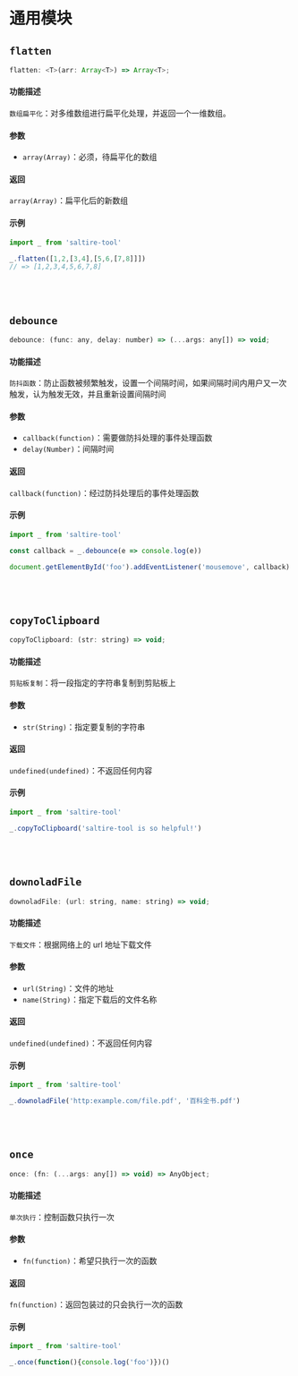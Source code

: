 # 通用模块

## `flatten` <Badge text="0.0.1+"/>

``` javascript
flatten: <T>(arr: Array<T>) => Array<T>;
```

#### 功能描述

`数组扁平化`：对多维数组进行扁平化处理，并返回一个一维数组。

#### 参数

- `array(Array)`：必须，待扁平化的数组

#### 返回

`array(Array)`：扁平化后的新数组

#### 示例

``` javascript
import _ from 'saltire-tool'

_.flatten([1,2,[3,4],[5,6,[7,8]]])
// => [1,2,3,4,5,6,7,8]
```

<br>
<br>

## `debounce` <Badge text="0.0.1+"/>

``` javascript
debounce: (func: any, delay: number) => (...args: any[]) => void;
```

#### 功能描述

`防抖函数`：防止函数被频繁触发，设置一个间隔时间，如果间隔时间内用户又一次触发，认为触发无效，并且重新设置间隔时间

#### 参数

- `callback(function)`：需要做防抖处理的事件处理函数
- `delay(Number)`：间隔时间

#### 返回

`callback(function)`：经过防抖处理后的事件处理函数

#### 示例

``` javascript
import _ from 'saltire-tool'

const callback = _.debounce(e => console.log(e))

document.getElementById('foo').addEventListener('mousemove', callback)
```

<br>
<br>

## `copyToClipboard` <Badge text="0.0.1+"/>

``` javascript
copyToClipboard: (str: string) => void;
```

#### 功能描述

`剪贴板复制`：将一段指定的字符串复制到剪贴板上

#### 参数

- `str(String)`：指定要复制的字符串

#### 返回

`undefined(undefined)`：不返回任何内容

#### 示例

``` javascript
import _ from 'saltire-tool'

_.copyToClipboard('saltire-tool is so helpful!')
```

<br>
<br>

## `downoladFile` <Badge text="0.0.1+"/>

``` javascript
downoladFile: (url: string, name: string) => void;
```

#### 功能描述

`下载文件`：根据网络上的 url 地址下载文件

#### 参数

- `url(String)`：文件的地址
- `name(String)`：指定下载后的文件名称

#### 返回

`undefined(undefined)`：不返回任何内容

#### 示例

``` javascript
import _ from 'saltire-tool'

_.downoladFile('http:example.com/file.pdf', '百科全书.pdf')
```

<br>
<br>

## `once` <Badge text="0.0.1+"/>

``` javascript
once: (fn: (...args: any[]) => void) => AnyObject;
```

#### 功能描述

`单次执行`：控制函数只执行一次

#### 参数

- `fn(function)`：希望只执行一次的函数

#### 返回

`fn(function)`：返回包装过的只会执行一次的函数

#### 示例

``` javascript
import _ from 'saltire-tool'

_.once(function(){console.log('foo')})()
```